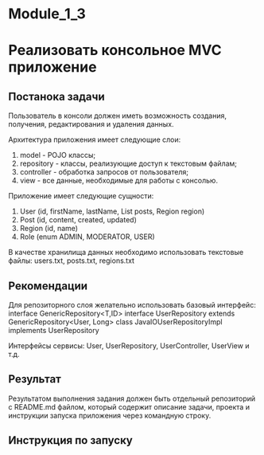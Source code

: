 # Module_1_3 
# Реализовать консольное MVC приложение

## Постанока задачи
Пользователь в консоли должен иметь возможность создания, получения, редактирования и удаления данных. 

Архитектура приложения имеет следующие слои:
1.  model - POJO классы;
2.  repository - классы, реализующие доступ к текстовым файлам;
3.  controller - обработка запросов от пользователя;
4.  view - все данные, необходимые для работы с консолью.
    
Приложение имеет следующие сущности: 
1.  User (id, firstName, lastName, List posts, Region region) 
2.  Post (id, content, created, updated) 
3.  Region (id, name) 
4.  Role (enum ADMIN, MODERATOR, USER)

В качестве хранилища данных необходимо использовать текстовые файлы: users.txt, posts.txt, regions.txt

## Рекомендации
Для репозиторного слоя желательно использовать базовый интерфейс: interface GenericRepository<T,ID>
interface UserRepository extends GenericRepository<User, Long>
class JavaIOUserRepositoryImpl implements UserRepository

Интерфейсы сервисы:
User, UserRepository, UserController, UserView и т.д. 

## Результат 
Результатом выполнения задания должен быть отдельный репозиторий с README.md файлом, 
который содержит описание задачи, проекта и инструкции запуска приложения через командную строку.

## Инструкция по запуску